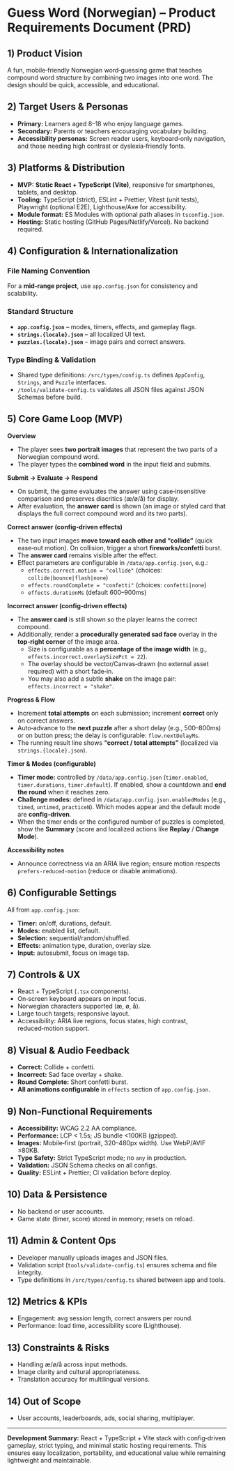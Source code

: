 # Guess Word (Norwegian) – Product Requirements Document (PRD)

## 1) Product Vision

A fun, mobile‑friendly Norwegian word‑guessing game that teaches compound word structure by combining two images into one word. The design should be quick, accessible, and educational.

## 2) Target Users & Personas

- **Primary:** Learners aged 8–18 who enjoy language games.
- **Secondary:** Parents or teachers encouraging vocabulary building.
- **Accessibility personas:** Screen reader users, keyboard‑only navigation, and those needing high contrast or dyslexia‑friendly fonts.

## 3) Platforms & Distribution

- **MVP:** **Static React + TypeScript (Vite)**, responsive for smartphones, tablets, and desktop.
- **Tooling:** TypeScript (strict), ESLint + Prettier, Vitest (unit tests), Playwright (optional E2E), Lighthouse/Axe for accessibility.
- **Module format:** ES Modules with optional path aliases in `tsconfig.json`.
- **Hosting:** Static hosting (GitHub Pages/Netlify/Vercel). No backend required.

## 4) Configuration & Internationalization

### File Naming Convention

For a **mid‑range project**, use `app.config.json` for consistency and scalability.

### Standard Structure

- **`app.config.json`** – modes, timers, effects, and gameplay flags.
- **`strings.{locale}.json`** – all localized UI text.
- **`puzzles.{locale}.json`** – image pairs and correct answers.

### Type Binding & Validation

- Shared type definitions: `/src/types/config.ts` defines `AppConfig`, `Strings`, and `Puzzle` interfaces.
- `/tools/validate-config.ts` validates all JSON files against JSON Schemas before build.

## 5) Core Game Loop (MVP)

**Overview**

- The player sees **two portrait images** that represent the two parts of a Norwegian compound word.
- The player types the **combined word** in the input field and submits.

**Submit → Evaluate → Respond**

- On submit, the game evaluates the answer using case‑insensitive comparison and preserves diacritics (æ/ø/å) for display.
- After evaluation, the **answer card** is shown (an image or styled card that displays the full correct compound word and its two parts).

**Correct answer (config‑driven effects)**

- The two input images **move toward each other and “collide”** (quick ease‑out motion). On collision, trigger a short **fireworks/confetti** burst.
- The **answer card** remains visible after the effect.
- Effect parameters are configurable in `/data/app.config.json`, e.g.:
  - `effects.correct.motion = "collide"` (choices: `collide|bounce|flash|none`)
  - `effects.roundComplete = "confetti"` (choices: `confetti|none`)
  - `effects.durationMs` (default 600–900ms)

**Incorrect answer (config‑driven effects)**

- The **answer card** is still shown so the player learns the correct compound.
- Additionally, render a **procedurally generated sad face** overlay in the **top‑right corner** of the image area.
  - Size is configurable as a **percentage of the image width** (e.g., `effects.incorrect.overlaySizePct = 22`).
  - The overlay should be vector/Canvas‑drawn (no external asset required) with a short fade‑in.
  - You may also add a subtle **shake** on the image pair: `effects.incorrect = "shake"`.

**Progress & Flow**

- Increment **total attempts** on each submission; increment **correct** only on correct answers.
- Auto‑advance to the **next puzzle** after a short delay (e.g., 500–800ms) or on button press; the delay is configurable: `flow.nextDelayMs`.
- The running result line shows **“correct / total attempts”** (localized via `strings.{locale}.json`).

**Timer & Modes (configurable)**

- **Timer mode:** controlled by `/data/app.config.json` (`timer.enabled`, `timer.durations`, `timer.default`). If enabled, show a countdown and **end the round** when it reaches zero.
- **Challenge modes:** defined in `/data/app.config.json.enabledModes` (e.g., `timed`, `untimed`, `practiceN`). Which modes appear and the default mode are **config‑driven**.
- When the timer ends or the configured number of puzzles is completed, show the **Summary** (score and localized actions like **Replay** / **Change Mode**).

**Accessibility notes**

- Announce correctness via an ARIA live region; ensure motion respects `prefers‑reduced‑motion` (reduce or disable animations).

## 6) Configurable Settings

All from `app.config.json`:

- **Timer:** on/off, durations, default.
- **Modes:** enabled list, default.
- **Selection:** sequential/random/shuffled.
- **Effects:** animation type, duration, overlay size.
- **Input:** autosubmit, focus on image tap.

## 7) Controls & UX

- React + TypeScript (`.tsx` components).
- On‑screen keyboard appears on input focus.
- Norwegian characters supported (æ, ø, å).
- Large touch targets; responsive layout.
- Accessibility: ARIA live regions, focus states, high contrast, reduced‑motion support.

## 8) Visual & Audio Feedback

- **Correct:** Collide + confetti.
- **Incorrect:** Sad face overlay + shake.
- **Round Complete:** Short confetti burst.
- **All animations configurable** in `effects` section of `app.config.json`.

## 9) Non‑Functional Requirements

- **Accessibility:** WCAG 2.2 AA compliance.
- **Performance:** LCP < 1.5s; JS bundle <100KB (gzipped).
- **Images:** Mobile‑first (portrait, 320–480px width). Use WebP/AVIF ≤80KB.
- **Type Safety:** Strict TypeScript mode; no `any` in production.
- **Validation:** JSON Schema checks on all configs.
- **Quality:** ESLint + Prettier; CI validation before deploy.

## 10) Data & Persistence

- No backend or user accounts.
- Game state (timer, score) stored in memory; resets on reload.

## 11) Admin & Content Ops

- Developer manually uploads images and JSON files.
- Validation script (`tools/validate-config.ts`) ensures schema and file integrity.
- Type definitions in `/src/types/config.ts` shared between app and tools.

## 12) Metrics & KPIs

- Engagement: avg session length, correct answers per round.
- Performance: load time, accessibility score (Lighthouse).

## 13) Constraints & Risks

- Handling æ/ø/å across input methods.
- Image clarity and cultural appropriateness.
- Translation accuracy for multilingual versions.

## 14) Out of Scope

- User accounts, leaderboards, ads, social sharing, multiplayer.

---

**Development Summary:**
React + TypeScript + Vite stack with config‑driven gameplay, strict typing, and minimal static hosting requirements. This ensures easy localization, portability, and educational value while remaining lightweight and maintainable.

